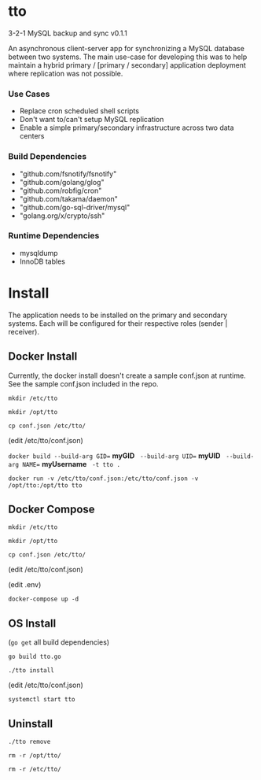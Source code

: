# tto
3-2-1 MySQL backup and sync v0.1.1

An asynchronous client-server app for synchronizing a MySQL database between two systems. The
main use-case for developing this was to help maintain a hybrid primary / [primary / secondary] application 
deployment where replication was not possible.

### Use Cases
* Replace cron scheduled shell scripts
* Don't want to/can't setup MySQL replication
* Enable a simple primary/secondary infrastructure across two data centers


### Build Dependencies
* "github.com/fsnotify/fsnotify"
* "github.com/golang/glog"
* "github.com/robfig/cron"
* "github.com/takama/daemon"
* "github.com/go-sql-driver/mysql"
* "golang.org/x/crypto/ssh"

### Runtime Dependencies
* mysqldump
* InnoDB tables

# Install

The application needs to be installed on the primary and secondary systems. Each will be configured for their 
respective roles (sender | receiver).

## Docker Install
Currently, the docker install doesn't create a sample conf.json at runtime. See the sample conf.json included in the repo.

`mkdir /etc/tto`

`mkdir /opt/tto`

`cp conf.json /etc/tto/`

(edit /etc/tto/conf.json)

`docker build --build-arg GID=` **myGID** ` --build-arg UID=` **myUID** ` --build-arg NAME=` **myUsername** ` -t tto .`

`docker run -v /etc/tto/conf.json:/etc/tto/conf.json -v /opt/tto:/opt/tto tto`

## Docker Compose

`mkdir /etc/tto`

`mkdir /opt/tto`

`cp conf.json /etc/tto/`

(edit /etc/tto/conf.json)

(edit .env)

`docker-compose up -d`

## OS Install
(`go get` all build dependencies)

`go build tto.go`

`./tto install`

(edit /etc/tto/conf.json)

`systemctl start tto`

## Uninstall

`./tto remove`

`rm -r /opt/tto/`

`rm -r /etc/tto/`
